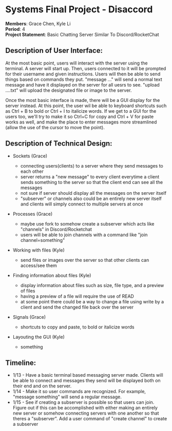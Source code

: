 # Systems Final Project - Disaccord
**Members**: Grace Chen, Kyle Li <br>
**Period**: 4 <br>
**Project Statement**: Basic Chatting Server Similar To Discord/RocketChat <br>
## Description of User Interface:
At the most basic point, users will interact with the server using the terminal. A server will start up. Then, users connected to it will be prompted for their username and given instructions. Users will then be able to send things based on commands they put. "message ..." will send a normal text message and have it displayed on the server for all uesrs to see. "upload ....txt" will upload the designated file or image to the server. 

Once the most basic interface is made, there will be a GUI display for the server instead. At this point, the user wil be able to keyboard shortcuts such as Ctrl + B to bold or Ctrl + I to italicize words. If we get to a GUI for the users too, we'll try to make it so Ctrl+C for copy and Ctrl + V for paste works as well, and make the place to enter messages more streamlined (allow the use of the cursor to move the point).

## Description of Technical Design:
* Sockets (Grace)
  * connecting users(clients) to a server where they send messages to each other
  * server returns a "new message" to every client everytime a client sends something to the server so that the client end can see all the messages
  * not sure if server should display all the messages on the server itself
  * "subserver" or channels also could be an entirely new server itself and clients will simply connect to multiple servers at once

* Processes (Grace)
  * maybe use fork to somehow create a subserver which acts like "channels" in Discord/Rocketchat
   * users will be able to join channels with a command like "join channel=something"

* Working with files (Kyle)
  * send files or images over the server so that other clients can access/see them

* Finding information about files (Kyle)
  * display information about files such as size, file type, and a preview of files
  * having a preview of a file will require the use of READ
  * at some point there could be a way to change a file using write by a client and send the changed file back over the server 

* Signals (Grace)
  * shortcuts to copy and paste, to bold or italicize words 

* Layouting the GUI (Kyle)
  *  something

## Timeline:
* 1/13 - Have a basic terminal based messaging server made. Clients will be able to connect and messages they send will be displayed both on their end and on the server.
* 1/14 - Make it so user commands are recognized. For example, "message something" will send a regular message. 
* 1/15 - See if creating a subserver is possible so that users can join. Figure out if this can be accomplished with either making an entirely new server or somehow connecting servers with one another so that theres a "subserver". Add a user command of "create channel" to create a subserver
